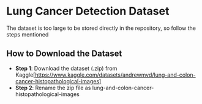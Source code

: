 # Lung Cancer Detection Dataset

The dataset is too large to be stored directly in the repository, so follow the steps mentioned

## **How to Download the Dataset**

- **Step 1**: Download the dataset (.zip) from Kaggle[https://www.kaggle.com/datasets/andrewmvd/lung-and-colon-cancer-histopathological-images]
- **Step 2**: Rename the zip file as lung-and-colon-cancer-histopathological-images
 
